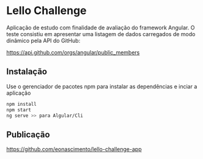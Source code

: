 # Lello Challenge

Aplicação de estudo com finalidade de avaliação do framework Angular.
O teste consistiu em apresentar uma listagem de dados carregados de modo dinâmico pela API do GitHub:

https://api.github.com/orgs/angular/public_members

## Instalação

Use o gerenciador de pacotes npm para instalar as dependências e inciar a aplicação

```bash
npm install
npm start
ng serve >> para Algular/Cli
```

## Publicação

https://github.com/eonascimento/lello-challenge-app
